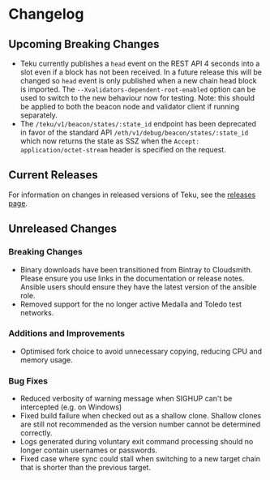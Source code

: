 # Changelog

## Upcoming Breaking Changes
- Teku currently publishes a `head` event on the REST API 4 seconds into a slot even if a block has not been received. In a future release this will be changed so `head` event is only published when a new
  chain head block is imported. The `--Xvalidators-dependent-root-enabled` option can be used to switch to the new behaviour now for testing.
  Note: this should be applied to both the beacon node and validator client if running separately.
- The `/teku/v1/beacon/states/:state_id` endpoint has been deprecated in favor of the standard API `/eth/v1/debug/beacon/states/:state_id` which now returns the state as SSZ when the `Accept: application/octet-stream` header is specified on the request.

## Current Releases
For information on changes in released versions of Teku, see the [releases page](https://github.com/ConsenSys/teku/releases).

## Unreleased Changes

### Breaking Changes
- Binary downloads have been transitioned from Bintray to Cloudsmith.  Please ensure you use links in the documentation or release notes.
  Ansible users should ensure they have the latest version of the ansible role.
- Removed support for the no longer active Medalla and Toledo test networks.
  
### Additions and Improvements
- Optimised fork choice to avoid unnecessary copying, reducing CPU and memory usage.

### Bug Fixes
- Reduced verbosity of warning message when SIGHUP can't be intercepted (e.g. on Windows)
- Fixed build failure when checked out as a shallow clone. Shallow clones are still not recommended as the version number cannot be determined correctly.
- Logs generated during voluntary exit command processing should no longer contain usernames or passwords.
- Fixed case where sync could stall when switching to a new target chain that is shorter than the previous target.